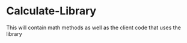 # Calculate-Library
This will contain math methods as well as the client code that uses the library 

